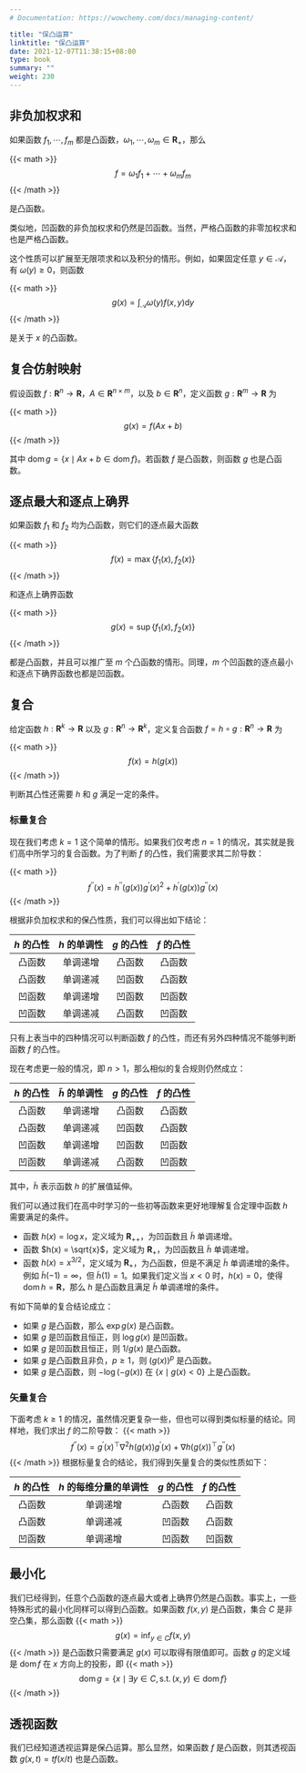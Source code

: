 ```yaml
---
# Documentation: https://wowchemy.com/docs/managing-content/

title: "保凸运算"
linktitle: "保凸运算"
date: 2021-12-07T11:38:15+08:00
type: book
summary: ""
weight: 230
---
```


<!--more-->

## 非负加权求和

如果函数 $f_1, \cdots, f_m$ 都是凸函数，$\omega_1, \cdots, \omega_m \in \mathbf{R}_+$，那么

{{< math >}}
$$
f = \omega_1 f_1 + \cdots + \omega_m f_m
$$
{{< /math >}}

是凸函数。

类似地，凹函数的非负加权求和仍然是凹函数。当然，严格凸函数的非零加权求和也是严格凸函数。

这个性质可以扩展至无限项求和以及积分的情形。例如，如果固定任意 $y \in \mathcal{A}$，有 $\omega(y) \geqslant 0$，则函数

{{< math >}}
$$
g(x) = \int _\mathcal{A} \omega(y) f(x,y) \mathrm{d} y
$$
{{< /math >}}

是关于 $x$ 的凸函数。

## 复合仿射映射

假设函数 $f: \mathbf{R}^n \rightarrow \mathbf{R}$，$A \in \mathbf{R}^{n \times m}$，以及 $b \in \mathbf{R}^n$，定义函数 $g: \mathbf{R}^m \rightarrow \mathbf{R}$ 为

{{< math >}}
$$
g(x) = f(Ax + b)
$$
{{< /math >}}

其中 $\operatorname{dom} g = \{ x \mid Ax + b \in \operatorname{dom} f \}$。若函数 $f$ 是凸函数，则函数 $g$ 也是凸函数。

## 逐点最大和逐点上确界

如果函数 $f_1$ 和 $f_2$ 均为凸函数，则它们的逐点最大函数

{{< math >}}
$$
f(x) = \max \{ f_1(x), f_2(x) \}
$$
{{< /math >}}

和逐点上确界函数

{{< math >}}
$$
g(x) = \sup \{ f_1(x), f_2(x) \}
$$
{{< /math >}}

都是凸函数，并且可以推广至 $m$ 个凸函数的情形。同理，$m$ 个凹函数的逐点最小和逐点下确界函数也都是凹函数。

## 复合

给定函数 $h: \mathbf{R}^k \rightarrow \mathbf{R}$ 以及 $g: \mathbf{R}^n \rightarrow \mathbf{R}^k$，定义复合函数 $f = h \circ g : \mathbf{R}^n \rightarrow \mathbf{R}$ 为

{{< math >}}
$$
f(x) = h(g(x))
$$
{{< /math >}}

判断其凸性还需要 $h$ 和 $g$ 满足一定的条件。

### 标量复合

现在我们考虑 $k=1$ 这个简单的情形。如果我们仅考虑 $n=1$ 的情况，其实就是我们高中所学习的复合函数。为了判断 $f$ 的凸性，我们需要求其二阶导数：

{{< math >}}
$$
f^{\prime \prime}(x)=h^{\prime \prime}(g(x)) g^{\prime}(x)^{2}+h^{\prime}(g(x)) g^{\prime \prime}(x)
$$
{{< /math >}}

根据非负加权求和的保凸性质，我们可以得出如下结论：

| $h$ 的凸性 | $h$ 的单调性 | $g$ 的凸性 | $f$ 的凸性 |
| :--------: | :----------: | :--------: | :--------: |
|   凸函数   |   单调递增   |   凸函数   |   凸函数   |
|   凸函数   |   单调递减   |   凹函数   |   凸函数   |
|   凹函数   |   单调递增   |   凹函数   |   凹函数   |
|   凹函数   |   单调递减   |   凸函数   |   凹函数   |

只有上表当中的四种情况可以判断函数 $f$ 的凸性，而还有另外四种情况不能够判断函数 $f$ 的凸性。

现在考虑更一般的情况，即 $n>1$，那么相似的复合规则仍然成立：

| $h$ 的凸性 | $\tilde {h}$ 的单调性 | $g$ 的凸性 | $f$ 的凸性 |
| :--------: | :-------------------: | :--------: | :--------: |
|   凸函数   |       单调递增        |   凸函数   |   凸函数   |
|   凸函数   |       单调递减        |   凹函数   |   凸函数   |
|   凹函数   |       单调递增        |   凹函数   |   凹函数   |
|   凹函数   |       单调递减        |   凸函数   |   凹函数   |

其中，$\tilde {h}$ 表示函数 $h$ 的扩展值延伸。

我们可以通过我们在高中时学习的一些初等函数来更好地理解复合定理中函数 $h$ 需要满足的条件。

- 函数 $h(x) = \log{x}$，定义域为 $\mathbf{R}_{++}$，为凹函数且 $\tilde {h}$ 单调递增。
- 函数 $h(x) = \sqrt{x}$，定义域为 $\mathbf{R}_{+}$，为凹函数且 $\tilde {h}$ 单调递增。
- 函数 $h(x) = x^{3/2}$，定义域为 $\mathbf{R}_{+}$，为凸函数，但是不满足 $\tilde {h}$ 单调递增的条件。例如 $\tilde {h}(-1) = \infty$，但  $\tilde {h}(1) = 1$。如果我们定义当 $x<0$ 时，$h(x) = 0$，使得 $\operatorname{dom} h = \mathbf{R}$，那么 $h$ 是凸函数且满足 $\tilde {h}$ 单调递增的条件。

有如下简单的复合结论成立：

- 如果 $g$ 是凸函数，那么 $\exp g(x)$ 是凸函数。
- 如果 $g$ 是凹函数且恒正，则 $\log g(x)$ 是凹函数。
- 如果 $g$ 是凹函数且恒正，则 $1/g(x)$ 是凸函数。
- 如果 $g$ 是凸函数且非负，$p \geqslant 1$，则 $(g(x))^p$ 是凸函数。
- 如果 $g$ 是凸函数，则 $-\log (-g(x))$ 在 $\{ x \mid g(x) < 0 \}$ 上是凸函数。

### 矢量复合

下面考虑 $k \geqslant 1$ 的情况，虽然情况更复杂一些，但也可以得到类似标量的结论。同样地，我们求出 $f$ 的二阶导数：
{{< math >}}
$$
f^{\prime \prime}(x)=g^{\prime}(x)^{\top} \nabla^{2} h(g(x)) g^{\prime}(x)+\nabla h(g(x))^{\top} g^{\prime \prime}(x)
$$
{{< /math >}}
根据标量复合的结论，我们得到矢量复合的类似性质如下：

| $h$ 的凸性 | $h$ 的每维分量的单调性 | $g$ 的凸性 | $f$ 的凸性 |
| :--------: | :--------------------: | :--------: | :--------: |
|   凸函数   |        单调递增        |   凸函数   |   凸函数   |
|   凸函数   |        单调递减        |   凹函数   |   凸函数   |
|   凹函数   |        单调递增        |   凹函数   |   凹函数   |

## 最小化

我们已经得到，任意个凸函数的逐点最大或者上确界仍然是凸函数。事实上，一些特殊形式的最小化同样可以得到凸函数。如果函数 $f(x, y)$ 是凸函数，集合 $C$ 是非空凸集，那么函数
{{< math >}}
$$
g(x) = \inf _{y \in C} f(x, y)
$$
{{< /math >}}
是凸函数只需要满足 $g(x)$ 可以取得有限值即可。函数 $g$ 的定义域是 $\operatorname{dom} f$ 在 $x$ 方向上的投影，即
{{< math >}}
$$
\operatorname{dom} g = \{ x \mid \exists y \in C, \operatorname{s.t.} (x, y) \in \operatorname{dom} f \}
$$
{{< /math >}}

## 透视函数

我们已经知道透视运算是保凸运算。那么显然，如果函数 $f$ 是凸函数，则其透视函数 $g(x, t) = tf(x/t)$ 也是凸函数。
